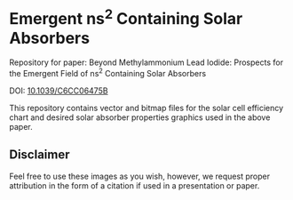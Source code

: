 # Emergent ns<sup>2</sup> Containing Solar Absorbers

Repository for paper: Beyond Methylammonium Lead Iodide: Prospects for the Emergent Field of ns<sup>2</sup> Containing Solar Absorbers

DOI: [10.1039/C6CC06475B](http://pubs.rsc.org/en/Content/ArticleLanding/2017/CC/C6CC06475B)

This repository contains vector and bitmap files for the solar cell efficiency chart and desired solar absorber properties graphics used in the above paper.

Disclaimer
------
Feel free to use these images as you wish, however, we request proper attribution in the form of a citation if used in a presentation or paper.
